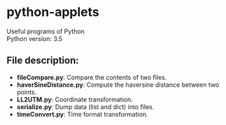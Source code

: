 # python-applets
Useful programs of Python</br>
Python version: 3.5</br>

## File description:
- **fileCompare.py**:       Compare the contents of two files.</br>
- **haverSineDistance.py**: Compute the haversine distance between two points.</br>
- **LL2UTM.py**:            Coordinate transformation.</br>
- **serialize.py**:         Dump data (list and dict) into files.</br>
- **timeConvert.py**:       Time format transformation.</br>
